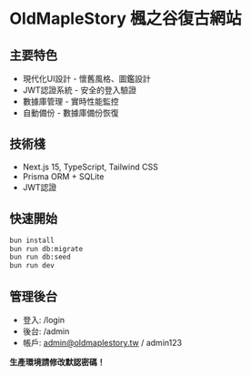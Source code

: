 # OldMapleStory 楓之谷復古網站

## 主要特色
- 現代化UI設計 - 懷舊風格、圖鑑設計  
- JWT認證系統 - 安全的登入驗證
- 數據庫管理 - 實時性能監控
- 自動備份 - 數據庫備份恢復

## 技術棧
- Next.js 15, TypeScript, Tailwind CSS
- Prisma ORM + SQLite
- JWT認證

## 快速開始
```bash
bun install
bun run db:migrate
bun run db:seed  
bun run dev
```

## 管理後台
- 登入: /login
- 後台: /admin  
- 帳戶: admin@oldmaplestory.tw / admin123

**生產環境請修改默認密碼！**

